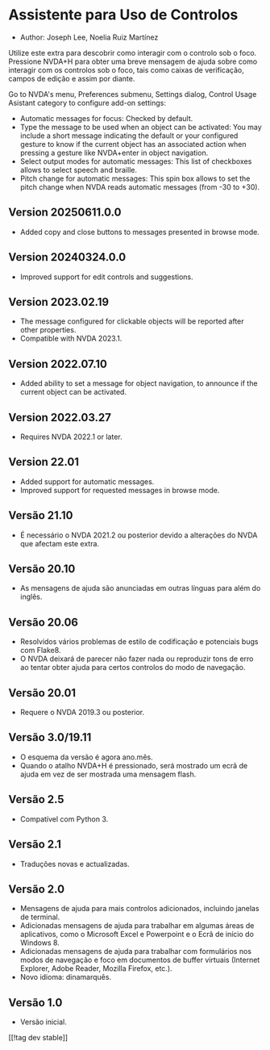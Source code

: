 # Assistente para Uso de Controlos #

* Author: Joseph Lee, Noelia Ruiz Martínez

Utilize este extra para descobrir como interagir com o controlo sob o foco.
Pressione NVDA+H para obter uma breve mensagem de ajuda sobre como interagir
com os controlos sob o foco, tais como caixas de verificação, campos de
edição e assim por diante.

Go to NVDA's menu, Preferences submenu, Settings dialog, Control Usage
Asistant category to configure add-on settings:

* Automatic messages for focus: Checked by default.
* Type the message to be used when an object can be activated: You may
  include a short message indicating the default or your configured gesture
  to know if the current object has an associated action when pressing a
  gesture like NVDA+enter in object navigation.
* Select output modes for automatic messages: This list of checkboxes allows
  to select speech and braille.
* Pitch change for automatic messages: This spin box allows to set the pitch
  change when NVDA reads automatic messages (from -30 to +30).

## Version 20250611.0.0

* Added copy and close buttons to messages presented in browse mode.

## Version 20240324.0.0

* Improved support for edit controls and suggestions.

## Version 2023.02.19

* The message configured for clickable objects will be reported after other
  properties.
* Compatible with NVDA 2023.1.

## Version 2022.07.10

* Added ability to set a message for object navigation, to announce if the
  current object can be activated.

## Version 2022.03.27

* Requires NVDA 2022.1 or later.

## Version 22.01

* Added support for automatic messages.
* Improved support for requested messages in browse mode.

## Versão 21.10

* É necessário o NVDA 2021.2 ou posterior devido a alterações do NVDA que
  afectam este extra.

## Versão 20.10

* As mensagens de ajuda são anunciadas em outras línguas para além do
  inglês.

## Versão 20.06

* Resolvidos vários problemas de estilo de codificação e potenciais bugs com
  Flake8.
* O NVDA deixará de parecer não fazer nada ou reproduzir tons de erro ao
  tentar obter ajuda para certos controlos do modo de navegação.

## Versão 20.01

* Requere o NVDA 2019.3 ou posterior.

## Versão 3.0/19.11

* O esquema da versão é agora ano.mês.
* Quando o atalho NVDA+H é pressionado, será mostrado um ecrã de ajuda em
  vez de ser mostrada uma mensagem flash.

## Versão 2.5

* Compatível com Python 3.

## Versão 2.1

* Traduções novas e actualizadas.

## Versão 2.0

* Mensagens de ajuda para mais controlos adicionados, incluindo janelas de
  terminal.
* Adicionadas mensagens de ajuda para trabalhar em algumas áreas de
  aplicativos, como o Microsoft Excel e Powerpoint e o Ecrã de início do
  Windows 8.
* Adicionadas mensagens de ajuda para trabalhar com formulários nos modos de
  navegação e foco em documentos de buffer virtuais (Internet Explorer,
  Adobe Reader, Mozilla Firefox, etc.).
* Novo idioma: dinamarquês.

## Versão 1.0

* Versão inicial.

[[!tag dev stable]]
